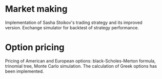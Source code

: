 # Market making
Implementation of Sasha Stoikov's trading strategy and its improved version. Exchange simulator for backtest of strategy performance.

# Option pricing
Pricing of American and European options: black-Scholes-Merton formula, trinomial tree, Monte Carlo simulation. The calculation of Greek options has been implemented.